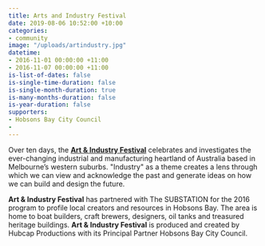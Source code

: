 ```yaml
---
title: Arts and Industry Festival
date: 2019-08-06 10:52:00 +10:00
categories:
- community
image: "/uploads/artindustry.jpg"
datetime:
- 2016-11-01 00:00:00 +11:00
- 2016-11-07 00:00:00 +11:00
is-list-of-dates: false
is-single-time-duration: false
is-single-month-duration: true
is-many-months-duration: false
is-year-duration: false
supporters:
- Hobsons Bay City Council
- 
---
```


Over ten days, the [**Art & Industry Festival**](http://artandindustryfestival.com.au) celebrates and investigates the ever-changing industrial and manufacturing heartland of Australia based in Melbourne’s western suburbs. "Industry" as a theme creates a lens through which we can view and acknowledge the past and generate ideas on how we can build and design the future.

**Art & Industry Festival** has partnered with The SUBSTATION for the 2016 program to profile local creators and resources in Hobsons Bay. The area is home to boat builders, craft brewers, designers, oil tanks and treasured heritage buildings. **Art & Industry Festival** is produced and created by Hubcap Productions with its Principal Partner Hobsons Bay City Council.